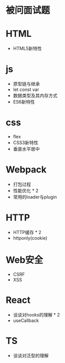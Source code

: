 # 被问面试题

# HTML

- HTML5新特性

# js

- 原型链与继承
- let const var
- 数据类型及其内存方式
- ES6新特性

# css

- flex
- CSS3新特性
- 垂直水平居中

# Webpack

- 打包过程
- 性能优化 * 2
- 常用的loader与plugin

# HTTP

- HTTP缓存 * 2
- httponly(cookie)

# Web安全

- CSRF
- XSS

# React

- 谈谈对hooks的理解 * 2
- useCallback

# TS

- 谈谈对泛型的理解